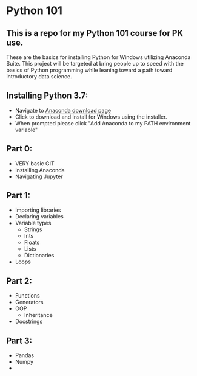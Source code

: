 # Python 101
## This is a repo for my Python 101 course for PK use.

These are the basics for installing Python for Windows utilizing Anaconda Suite. This project will be targeted at bring people up to speed with the basics of Python programming while leaning toward a path toward introductory data science.

## Installing Python 3.7:
* Navigate to [Anaconda download page](https://www.anaconda.com/download/)
* Click to download and install for Windows using the installer.
* When prompted please click "Add Anaconda to my PATH environment variable"


## Part 0:
* VERY basic GIT
* Installing Anaconda
* Navigating Jupyter

## Part 1:
* Importing libraries
* Declaring variables
* Variable types
	* Strings
	* Ints
	* Floats
	* Lists
	* Dictionaries
* Loops

## Part 2:
* Functions
* Generators
* OOP
	* Inheritance
* Docstrings

## Part 3:
* Pandas
* Numpy
* 
